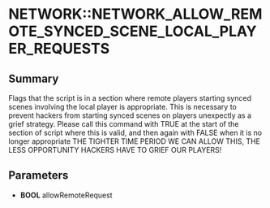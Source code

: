 # NETWORK::NETWORK_ALLOW_REMOTE_SYNCED_SCENE_LOCAL_PLAYER_REQUESTS

## Summary
Flags that the script is in a section where remote players starting synced scenes involving the local player
is appropriate. This is necessary to prevent hackers from starting synced scenes on players unexpectly as
a grief strategy. Please call this command with TRUE at the start of the section of script where this is
valid, and then again with FALSE when it is no longer appropriate
THE TIGHTER TIME PERIOD WE CAN ALLOW THIS, THE LESS OPPORTUNITY HACKERS HAVE TO GRIEF OUR PLAYERS!

## Parameters
* **BOOL** allowRemoteRequest